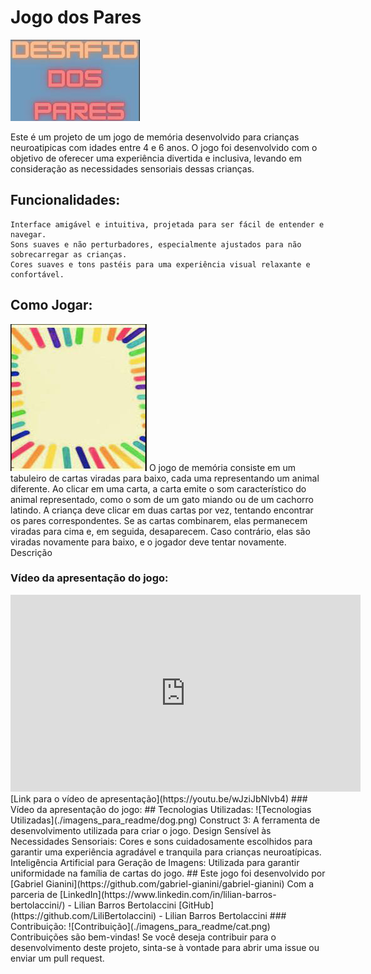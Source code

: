 # Jogo dos Pares

![Desafio dos Pares](./imagens_para_readme/desafio_dos_pares.png)

Este é um projeto de um jogo de memória desenvolvido para crianças neuroatipicas com idades entre 4 e 6 anos. O jogo foi desenvolvido com o objetivo de oferecer uma experiência divertida e inclusiva, levando em consideração as necessidades sensoriais dessas crianças.
## Funcionalidades:

    Interface amigável e intuitiva, projetada para ser fácil de entender e navegar.
    Sons suaves e não perturbadores, especialmente ajustados para não sobrecarregar as crianças.
    Cores suaves e tons pastéis para uma experiência visual relaxante e confortável.
## Como Jogar:

![Como Jogar](./imagens_para_readme/card_back.png)
O jogo de memória consiste em um tabuleiro de cartas viradas para baixo, cada uma representando um animal diferente. Ao clicar em uma carta, a carta emite o som característico do animal representado, como o som de um gato miando ou de um cachorro latindo. A criança deve clicar em duas cartas por vez, tentando encontrar os pares correspondentes. Se as cartas combinarem, elas permanecem viradas para cima e, em seguida, desaparecem. Caso contrário, elas são viradas novamente para baixo, e o jogador deve tentar novamente.
Descrição

### Vídeo da apresentação do jogo:

<iframe width="560" height="315" src="https://www.youtube.com/embed/wJziJbNlvb4" frameborder="0" allowfullscreen></iframe>
[Link para o vídeo de apresentação](https://youtu.be/wJziJbNlvb4)
### Vídeo da apresentação do jogo:
## Tecnologias Utilizadas:
![Tecnologias Utilizadas](./imagens_para_readme/dog.png)
     Construct 3: A ferramenta de desenvolvimento utilizada para criar o jogo.
    Design Sensível às Necessidades Sensoriais: Cores e sons cuidadosamente escolhidos para garantir uma experiência agradável e tranquila para crianças neuroatípicas.
    Inteligência Artificial para Geração de Imagens: Utilizada para garantir uniformidade na família de cartas do jogo.
## Este jogo foi desenvolvido por
 [Gabriel Gianini](https://github.com/gabriel-gianini/gabriel-gianini)
Com a parceria de
[LinkedIn](https://www.linkedin.com/in/lilian-barros-bertolaccini/) - Lilian Barros Bertolaccini [GitHub](https://github.com/LiliBertolaccini) - Lilian Barros Bertolaccini
### Contribuição:
![Contribuição](./imagens_para_readme/cat.png)
Contribuições são bem-vindas! Se você deseja contribuir para o desenvolvimento deste projeto, sinta-se à vontade para abrir uma issue ou enviar um pull request.
